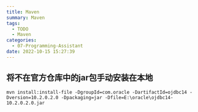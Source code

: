 ```yaml
---
title: Maven
summary: Maven
tags:
  - TODO
  - Maven
categories:
  - 07-Programming-Assistant
date: 2022-10-15 15:27:39
---
```


## 将不在官方仓库中的jar包手动安装在本地

```shell
mvn install:install-file -DgroupId=com.oracle -DartifactId=ojdbc14 -Dversion=10.2.0.2.0 -Dpackaging=jar -Dfile=E:\oracle\ojdbc14-10.2.0.2.0.jar
```

